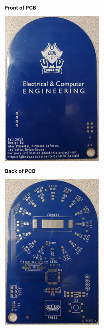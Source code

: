 
### Front of PCB
<img src = "Images/Phase2_PCB_Back.jpg" atl = "Front" width="300" align = "center">

### Back of PCB
<img src = "Images/Phase2_PCB_Front.jpg" atl = "Back" width="300" align = "center">
